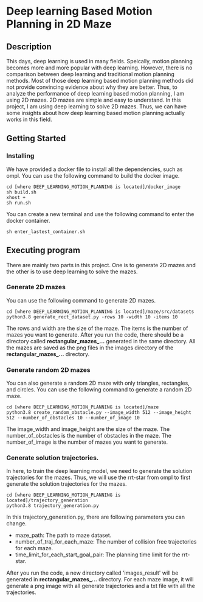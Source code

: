 # Deep learning Based Motion Planning in 2D Maze

## Description
This days, deep learning is used in many fields. Speically, motion planning becomes more and more popular with deep learning. However, there is no comparison between deep learning and traditional motion planning methods. Most of those deep learning based motion planning methods did not provide convincing evidence about why they are better. Thus, to analyze the performance of deep learning based motion planning, I am using 2D mazes. 2D mazes are simple and easy to understand. In this project, I am using deep learning to solve 2D mazes. Thus, we can have some insights about how deep learning based motion planning actually works in this field.

## Getting Started

### Installing
We have provided a docker file to install all the dependencies, such as ompl. You can use the following command to build the docker image.
```
cd [where DEEP_LEARNING_MOTION_PLANNING is located]/docker_image
sh build.sh
xhost +
sh run.sh
```
You can create a new terminal and use the following command to enter the docker container.
```
sh enter_lastest_container.sh
```
## Executing program
There are mainly two parts in this project. One is to generate 2D mazes and the other is to use deep learning to solve the mazes. 

### Generate 2D mazes
You can use the following command to generate 2D mazes.
```
cd [where DEEP_LEARNING_MOTION_PLANNING is located]/maze/src/datasets
python3.8 generate_rect_dataset.py -rows 10 -width 10 -items 10
```
The rows and width are the size of the maze. The items is the number of mazes you want to generate. After you run the code, there should be a directory called **rectangular_mazes_...** generated in the same directory. All the mazes are saved as the png files in the images directory of the **rectangular_mazes_...** directory.

### Generate random 2D mazes
You can also generate a random 2D maze with only triangles, rectangles, and circles. You can use the following command to generate a random 2D maze.
```
cd [where DEEP_LEARNING_MOTION_PLANNING is located]/maze
python3.8 create_random_obstacle.py --image_width 512 --image_height 512 --number_of_obstacles 10 --number_of_image 10
```
The image_width and image_height are the size of the maze. The number_of_obstacles is the number of obstacles in the maze. The number_of_image is the number of mazes you want to generate.

### Generate solution trajectories.
In here, to train the deep learning model, we need to generate the solution trajectories for the mazes. Thus, we will use the rrt-star from ompl to first generate the solution trajectories for the mazes. 

```
cd [where DEEP_LEARNING_MOTION_PLANNING is located]/trajectory_generation
python3.8 trajectory_generation.py
```

In this trajectory_generation.py, there are following parameters you can change.

 * maze_path: The path to maze dataset.
 * number_of_traj_for_each_maze: The number of collision free trajectories for each maze.
 * time_limit_for_each_start_goal_pair: The planning time limit for the rrt-star.

After you run the code, a new directory called 'images_result' will be generated in **rectangular_mazes_...** directory. For each maze image, it will generate a png image with all generate trajectories and a txt file with all the trajectories.